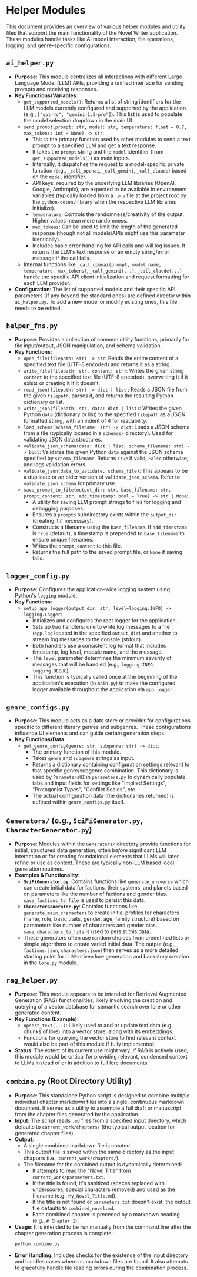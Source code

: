 # Helper Modules

This document provides an overview of various helper modules and utility files that support the main functionality of the Novel Writer application. These modules handle tasks like AI model interaction, file operations, logging, and genre-specific configurations.

## `ai_helper.py`

*   **Purpose**: This module centralizes all interactions with different Large Language Model (LLM) APIs, providing a unified interface for sending prompts and receiving responses.
*   **Key Functions/Variables**:
    *   `get_supported_models()`: Returns a list of string identifiers for the LLM models currently configured and supported by the application (e.g., `["gpt-4o", "gemini-1.5-pro"]`). This list is used to populate the model selection dropdown in the main UI.
    *   `send_prompt(prompt: str, model: str, temperature: float = 0.7, max_tokens: int = None) -> str`:
        *   This is the primary function used by other modules to send a text prompt to a specified LLM and get a text response.
        *   It takes the `prompt` string and the `model` identifier (from `get_supported_models()`) as main inputs.
        *   Internally, it dispatches the request to a model-specific private function (e.g., `_call_openai`, `_call_gemini`, `_call_claude`) based on the `model` identifier.
        *   API keys, required by the underlying LLM libraries (OpenAI, Google, Anthropic), are expected to be available in environment variables (typically loaded from a `.env` file at the project root by the `python-dotenv` library when the respective LLM libraries initialize).
        *   `temperature`: Controls the randomness/creativity of the output. Higher values mean more randomness.
        *   `max_tokens`: Can be used to limit the length of the generated response (though not all models/APIs might use this parameter identically).
        *   Includes basic error handling for API calls and will log issues. It returns the LLM's text response or an empty string/error message if the call fails.
    *   Internal functions like `_call_openai(prompt, model_name, temperature, max_tokens)`, `_call_gemini(...)`, `_call_claude(...)` handle the specific API client initialization and request formatting for each LLM provider.
*   **Configuration**: The list of supported models and their specific API parameters (if any beyond the standard ones) are defined directly within `ai_helper.py`. To add a new model or modify existing ones, this file needs to be edited.

## `helper_fns.py`

*   **Purpose**: Provides a collection of common utility functions, primarily for file input/output, JSON manipulation, and schema validation.
*   **Key Functions**:
    *   `open_file(filepath: str) -> str`: Reads the entire content of a specified text file (UTF-8 encoded) and returns it as a string.
    *   `write_file(filepath: str, content: str)`: Writes the given string `content` to the specified text file (UTF-8 encoded), overwriting it if it exists or creating it if it doesn't.
    *   `read_json(filepath: str) -> dict | list` : Reads a JSON file from the given `filepath`, parses it, and returns the resulting Python dictionary or list.
    *   `write_json(filepath: str, data: dict | list)`: Writes the given Python `data` (dictionary or list) to the specified `filepath` as a JSON formatted string, with an indent of 4 for readability.
    *   `load_schema(schema_filename: str) -> dict`: Loads a JSON schema from a file (typically located in a `schemas/` directory). Used for validating JSON data structures.
    *   `validate_json_schema(data: dict | list, schema_filename: str) -> bool`: Validates the given Python `data` against the JSON schema specified by `schema_filename`. Returns `True` if valid, `False` otherwise, and logs validation errors.
    *   `validate_json(data_to_validate, schema_file)`: This appears to be a duplicate or an older version of `validate_json_schema`. Refer to `validate_json_schema` for primary use.
    *   `save_prompt_to_file(output_dir: str, base_filename: str, prompt_content: str, add_timestamp: bool = True) -> str | None`:
        *   A utility for saving LLM prompt strings to files for logging and debugging purposes.
        *   Ensures a `prompts` subdirectory exists within the `output_dir` (creating it if necessary).
        *   Constructs a filename using the `base_filename`. If `add_timestamp` is `True` (default), a timestamp is prepended to `base_filename` to ensure unique filenames.
        *   Writes the `prompt_content` to this file.
        *   Returns the full path to the saved prompt file, or `None` if saving fails.

## `logger_config.py`

*   **Purpose**: Configures the application-wide logging system using Python's `logging` module.
*   **Key Functions**:
    *   `setup_app_logger(output_dir: str, level=logging.INFO) -> logging.Logger`:
        *   Initializes and configures the root logger for the application.
        *   Sets up two handlers: one to write log messages to a file (`app.log` located in the specified `output_dir`) and another to stream log messages to the console (stdout).
        *   Both handlers use a consistent log format that includes timestamp, log level, module name, and the message.
        *   The `level` parameter determines the minimum severity of messages that will be handled (e.g., `logging.INFO`, `logging.DEBUG`).
        *   This function is typically called once at the beginning of the application's execution (in `main.py`) to make the configured logger available throughout the application via `app.logger`.

## `genre_configs.py`

*   **Purpose**: This module acts as a data store or provider for configurations specific to different literary genres and subgenres. These configurations influence UI elements and can guide certain generation steps.
*   **Key Functions/Data**:
    *   `get_genre_config(genre: str, subgenre: str) -> dict`:
        *   The primary function of this module.
        *   Takes `genre` and `subgenre` strings as input.
        *   Returns a dictionary containing configuration settings relevant to that specific genre/subgenre combination. This dictionary is used by `ParametersUI` in `parameters.py` to dynamically populate tabs and input fields for settings like "Implied Settings", "Protagonist Types", "Conflict Scales", etc.
        *   The actual configuration data (the dictionaries returned) is defined within `genre_configs.py` itself.

## `Generators/` (e.g., `SciFiGenerator.py`, `CharacterGenerator.py`)

*   **Purpose**: Modules within the `Generators/` directory provide functions for initial, structured data generation, often *before* significant LLM interaction or for creating foundational elements that LLMs will later refine or use as context. These are typically non-LLM based local generation routines.
*   **Examples & Functionality**:
    *   **`SciFiGenerator.py`**: Contains functions like `generate_universe` which can create initial data for factions, their systems, and planets based on parameters like the number of factions and gender bias. `save_factions_to_file` is used to persist this data.
    *   **`CharacterGenerator.py`**: Contains functions like `generate_main_characters` to create initial profiles for characters (name, role, basic traits, gender, age, family structure) based on parameters like number of characters and gender bias. `save_characters_to_file` is used to persist this data.
    *   These generators often use random choices from predefined lists or simple algorithms to create varied initial data. The output (e.g., `factions.json`, `characters.json`) then serves as a more detailed starting point for LLM-driven lore generation and backstory creation in the `lore.py` module.

## `rag_helper.py`

*   **Purpose**: This module appears to be intended for Retrieval Augmented Generation (RAG) functionalities, likely involving the creation and querying of a vector database for semantic search over lore or other generated content.
*   **Key Functions (Example)**:
    *   `upsert_text(...)`: Likely used to add or update text data (e.g., chunks of lore) into a vector store, along with its embeddings.
    *   Functions for querying the vector store to find relevant context would also be part of this module if fully implemented.
*   **Status**: The extent of its current use might vary. If RAG is actively used, this module would be critical for providing relevant, condensed context to LLMs instead of or in addition to full lore documents.

## `combine.py` (Root Directory Utility)

*   **Purpose**: This standalone Python script is designed to combine multiple individual chapter markdown files into a single, continuous markdown document. It serves as a utility to assemble a full draft or manuscript from the chapter files generated by the application.
*   **Input**: The script reads `.md` files from a specified input directory, which defaults to `current_work/chapters/` (the typical output location for generated chapter files).
*   **Output**:
    *   A single combined markdown file is created.
    *   This output file is saved within the same directory as the input chapters (i.e., `current_work/chapters/`).
    *   The filename for the combined output is dynamically determined:
        *   It attempts to read the "Novel Title" from `current_work/parameters.txt`.
        *   If the title is found, it's sanitized (spaces replaced with underscores, special characters removed) and used as the filename (e.g., `My_Novel_Title.md`).
        *   If the title is not found or `parameters.txt` doesn't exist, the output file defaults to `combined_novel.md`.
        *   Each combined chapter is preceded by a markdown heading (e.g., `# Chapter 1`).
*   **Usage**: It is intended to be run manually from the command line after the chapter generation process is complete:
    ```bash
    python combine.py
    ```
*   **Error Handling**: Includes checks for the existence of the input directory and handles cases where no markdown files are found. It also attempts to gracefully handle file reading errors during the combination process. 
